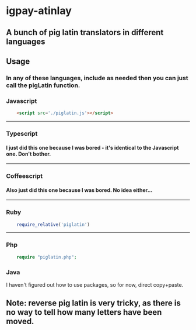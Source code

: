 # igpay-atinlay
## A bunch of pig latin translators in different languages

## Usage
### In any of these languages, include as needed then you can just call the pigLatin function. 
### Javascript
```html
    <script src='./piglatin.js'></script>
```
---
### Typescript
#### I just did this one because I was bored - it's identical to the Javascript one. Don't bother. 
---
### Coffeescript
#### Also just did this one because I was bored. No idea either...
---
### Ruby
```ruby
    require_relative('piglatin')
```
---
### Php
```php
    require "piglatin.php";
```

### Java
I haven't figured out how to use packages, so for now, direct copy+paste. 

## Note: reverse pig latin is very tricky, as there is no way to tell how many letters have been moved. 
